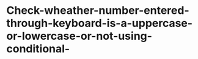# Check-wheather-number-entered-through-keyboard-is-a-uppercase-or-lowercase-or-not-using-conditional-